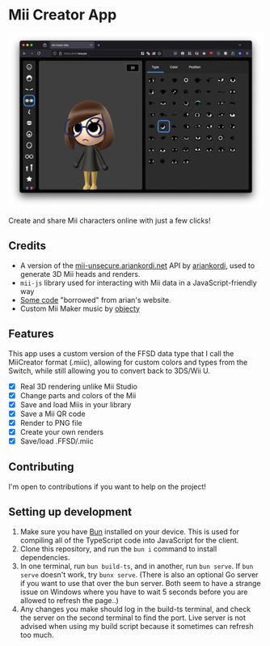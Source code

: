 # Mii Creator App

![Preview image](public/assets/img/preview.png)

Create and share Mii characters online with just a few clicks!

## Credits

- A version of the [mii-unsecure.ariankordi.net](https://mii-unsecure.ariankordi.net) API by [ariankordi](https://github.com/ariankordi), used to generate 3D Mii heads and renders.
- `mii-js` library used for interacting with Mii data in a JavaScript-friendly way
- [Some code](https://github.com/datkat21/mii-maker-real/tree/master/src/external/mii-frontend) "borrowed" from arian's website.
- Custom Mii Maker music by [objecty](https://x.com/objecty)

## Features

This app uses a custom version of the FFSD data type that I call the MiiCreator format (.miic), allowing for custom colors and types from the Switch, while still allowing you to convert back to 3DS/Wii U.

- [x] Real 3D rendering unlike Mii Studio
- [x] Change parts and colors of the Mii
- [x] Save and load Miis in your library
- [x] Save a Mii QR code
- [x] Render to PNG file
- [x] Create your own renders
- [x] Save/load .FFSD/.miic

## Contributing

I'm open to contributions if you want to help on the project!

## Setting up development

1. Make sure you have [Bun](https://bun.sh/) installed on your device. This is used for compiling all of the TypeScript code into JavaScript for the client.
2. Clone this repository, and run the `bun i` command to install dependencies.
3. In one terminal, run `bun build-ts`, and in another, run `bun serve`. If `bun serve` doesn't work, try `bunx serve`. (There is also an optional Go server if you want to use that over the bun server. Both seem to have a strange issue on Windows where you have to wait 5 seconds before you are allowed to refresh the page..)
4. Any changes you make should log in the build-ts terminal, and check the server on the second terminal to find the port. Live server is not advised when using my build script because it sometimes can refresh too much.
